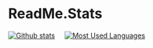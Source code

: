 # ReadMe.Stats
[![Github stats](https://github-readme-stats.vercel.app/api?username=RedCat888&theme=shadow_red)](https://github.com/anuraghazra/github-readme-stats) &nbsp;&nbsp;&nbsp; [![Most Used Languages](https://github-readme-stats.vercel.app/api/top-langs/?username=RedCat888&layout=compact&theme=shadow_red)](https://github.com/anuraghazra/github-readme-stats)
